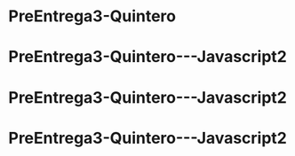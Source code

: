 # PreEntrega3-Quintero
# PreEntrega3-Quintero---Javascript2
# PreEntrega3-Quintero---Javascript2
# PreEntrega3-Quintero---Javascript2

